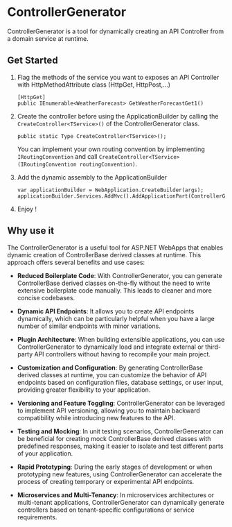 # ControllerGenerator
ControllerGenerator is a tool for dynamically creating an API Controller from a domain service at runtime.

## Get Started
1. Flag the methods of the service you want to exposes an API Controller with HttpMethodAttribute class (HttpGet, HttpPost,...)
   ```
   [HttpGet]
   public IEnumerable<WeatherForecast> GetWeatherForecastGet1()
   ```
2. Create the controller before using the ApplicationBuilder by calling the ```CreateController<TService>()``` of the ControllerGenerator class.
   ```
   public static Type CreateController<TService>();
   ```

   You can implement your own routing convention by implementing ```IRoutingConvention``` and call ```CreateController<TService>(IRoutingConvention routingConvention)```.

3. Add the dynamic assembly to the ApplicationBuilder
   ```
   var applicationBuilder = WebApplication.CreateBuilder(args);
   applicationBuilder.Services.AddMvc().AddApplicationPart(ControllerGenerator.ControllerGenerator.DynamicAssembly);
   ```
4. Enjoy !

## Why use it
The ControllerGenerator is a useful tool for ASP.NET WebApps that enables dynamic creation of ControllerBase derived classes at runtime. This approach offers several benefits and use cases:
- **Reduced Boilerplate Code**: With ControllerGenerator, you can generate ControllerBase derived classes on-the-fly without the need to write extensive boilerplate code manually. This leads to cleaner and more concise codebases.

- **Dynamic API Endpoints**: It allows you to create API endpoints dynamically, which can be particularly helpful when you have a large number of similar endpoints with minor variations.

- **Plugin Architecture**: When building extensible applications, you can use ControllerGenerator to dynamically load and integrate external or third-party API controllers without having to recompile your main project.

- **Customization and Configuration**: By generating ControllerBase derived classes at runtime, you can customize the behavior of API endpoints based on configuration files, database settings, or user input, providing greater flexibility to your application.

- **Versioning and Feature Toggling**: ControllerGenerator can be leveraged to implement API versioning, allowing you to maintain backward compatibility while introducing new features to the API.

- **Testing and Mocking**: In unit testing scenarios, ControllerGenerator can be beneficial for creating mock ControllerBase derived classes with predefined responses, making it easier to isolate and test different parts of your application.

- **Rapid Prototyping**: During the early stages of development or when prototyping new features, using ControllerGenerator can accelerate the process of creating temporary or experimental API endpoints.

- **Microservices and Multi-Tenancy**: In microservices architectures or multi-tenant applications, ControllerGenerator can dynamically generate controllers based on tenant-specific configurations or service requirements.
